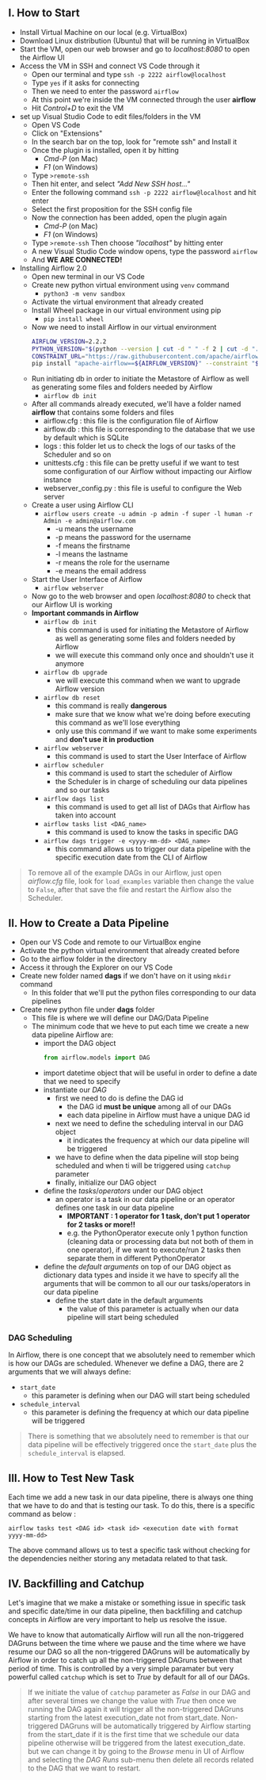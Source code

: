## I. How to Start

- Install Virtual Machine on our local (e.g. VirtualBox)
- Download Linux distribution (Ubuntu) that will be running in VirtualBox
- Start the VM, open our web browser and go to *localhost:8080* to open the Airflow UI
- Access the VM in SSH and connect VS Code through it
    - Open our terminal and type ```ssh -p 2222 airflow@localhost```
    - Type `yes` if it asks for connecting
    - Then we need to enter the password `airflow`
    - At this point we're inside the VM connected through the user **airflow**
    - Hit *Control+D* to exit the VM
- set up Visual Studio Code to edit files/folders in the VM
    - Open VS Code
    - Click on "Extensions"
    - In the search bar on the top, look for "remote ssh" and Install it
    - Once the plugin is installed, open it by hitting
        - *Cmd-P* (on Mac)
        - *F1* (on Windows)
    - Type `>remote-ssh`
    - Then hit enter, and select *"Add New SSH host..."*
    - Enter the following command ```ssh -p 2222 airflow@localhost``` and hit enter
    - Select the first proposition for the SSH config file
    - Now the connection has been added, open the plugin again
        - *Cmd-P* (on Mac)
        - *F1* (on Windows)
    - Type `>remote-ssh` Then choose *"localhost"* by hitting enter
    - A new Visual Studio Code window opens, type the password `airflow`
    - And **WE ARE CONNECTED!**
- Installing Airflow 2.0
    - Open new terminal in our VS Code
    - Create new python virtual environment using `venv` command
        - ```python3 -m venv sandbox```
    - Activate the virtual environment that already created
    - Install Wheel package in our virtual environment using pip
        - ```pip install wheel```
    - Now we need to install Airflow in our virtual environment
        ```bash
        AIRFLOW_VERSION=2.2.2
        PYTHON_VERSION="$(python --version | cut -d " " -f 2 | cut -d "." -f 1-2)"
        CONSTRAINT_URL="https://raw.githubusercontent.com/apache/airflow/constraints-${AIRFLOW_VERSION}/constraints-no-providers-${PYTHON_VERSION}.txt"
        pip install "apache-airflow==${AIRFLOW_VERSION}" --constraint "${CONSTRAINT_URL}"
        ```
    - Run initiating db in order to initiate the Metastore of Airflow as well as generating some files and folders needed by Airflow
        - ```airflow db init```
    - After all commands already executed, we'll have a folder named **airflow** that contains some folders and files
        - airflow.cfg : this file is the configuration file of Airflow
        - airflow.db : this file is corresponding to the database that we use by default which is SQLite
        - logs : this folder let us to check the logs of our tasks of the Scheduler and so on
        - unittests.cfg : this file can be pretty useful if we want to test some configuration of our Airflow without impacting our Airflow instance
        - webserver_config.py : this file is useful to configure the Web server
    - Create a user using Airflow CLI
        - ```airflow users create -u admin -p admin -f super -l human -r Admin -e admin@airflow.com```
            - -u means the username
            - -p means the password for the username
            - -f means the firstname
            - -l means the lastname
            - -r means the role for the username
            - -e means the email address
    - Start the User Interface of Airflow
        - ```airflow webserver```
    - Now go to the web browser and open *localhost:8080* to check that our Airflow UI is working
    - **Important commands in Airflow**
        - ```airflow db init```
            - this command is used for initiating the Metastore of Airflow as well as generating some files and folders needed by Airflow
            - we will execute this command only once and shouldn't use it anymore
        - ```airflow db upgrade```
            - we will execute this command when we want to upgrade Airflow version
        - ```airflow db reset```
            - this command is really **dangerous**
            - make sure that we know what we're doing before executing this command as we'll lose everything
            - only use this command if we want to make some experiments and **don't use it in production**
        - ```airflow webserver```
            - this command is used to start the User Interface of Airflow
        - ```airflow scheduler```
            - this command is used to start the scheduler of Airflow
            - the Scheduler is in charge of scheduling our data pipelines and so our tasks
        - ```airflow dags list```
            - this command is used to get all list of DAGs that Airflow has taken into account
        - ```airflow tasks list <DAG_name>```
            - this command is used to know the tasks in specific DAG
        - ```airflow dags trigger -e <yyyy-mm-dd> <DAG_name>```
            - this command allows us to trigger our data pipeline with the specific execution date from the CLI of Airflow


> To remove all of the example DAGs in our Airflow, just open *airflow.cfg* file, look for `load_examples` variable then change the value to `False`,  after that save the file and restart the Airflow also the Scheduler.



## II. How to Create a Data Pipeline

- Open our VS Code and remote to our VirtualBox engine
- Activate the python virtual environment that already created before
- Go to the airflow folder in the directory
- Access it through the Explorer on our VS Code
- Create new folder named **dags** if we don't have on it using `mkdir` command
    - In this folder that we'll put the python files corresponding to our data pipelines
- Create new python file under **dags** folder
    -  This file is where we will define our DAG/Data Pipeline
    - The minimum code that we heve to put each time we create a new data pipeline Airflow are:
        - import the DAG object
            ```python
            from airflow.models import DAG
            ```
        - import datetime object that will be useful in order to define a date that we need to specify
        - instantiate our *DAG*
            - first we need to do is define the DAG id
                - the DAG id **must be unique** among all of our DAGs
                - each data pipeline in Airflow must have a unique DAG id
            - next we need to define the scheduling interval in our DAG object
                - it indicates the frequency at which our data pipeline will be triggered
            - we have to define when the data pipeline will stop being scheduled and when ti will be triggered using `catchup` parameter
            - finally, initialize our DAG object
        - define the *tasks*/*operators* under our DAG object
            - an operator is a task in our data pipeline or an operator defines one task in our data pipeline
                - **IMPORTANT : 1 operator for 1 task, don't put 1 operator for 2 tasks or more!!**
                - e.g. the PythonOperator execute only 1 python function (cleaning data or processing data but not both of them in one operator), if we want to execute/run 2 tasks then separate them in different PythonOperator
        - define the *default arguments* on top of our DAG object as dictionary data types and inside it we have to specify all the arguments that will be common to all our our tasks/operators in our data pipeline
            - define the start date in the default arguments
                - the value of this parameter is actually when our data pipeline will start being scheduled



### DAG Scheduling

In Airflow, there is one concept that we absolutely need to remember which is how our DAGs are scheduled. Whenever we define a DAG, there are 2 arguments that we will always define:

- `start_date`
    - this parameter is defining when our DAG will start being scheduled
- `schedule_interval`
    - this parameter is defining the frequency at which our data pipeline will be triggered

> There is something that we absolutely need to remember is that our data pipeline will be effectively triggered once the `start_date` plus the `schedule_interval` is elapsed.



## III. How to Test New Task

Each time we add a new task in our data pipeline, there is always one thing that we have to do and that is testing our task. To do this, there is a specific command as below :

```airflow tasks test <DAG id> <task id> <execution date with format yyyy-mm-dd>```

The above command allows us to test a specific task without checking for the dependencies neither storing any metadata related to that task.



## IV. Backfilling and Catchup

Let's imagine that we make a mistake or something issue in specific task and specific date/time in our data pipeline, then backfilling and catchup concepts in Airflow are very important to help us resolve the issue.

We have to know that automatically Airflow will run all the non-triggered DAGruns between the time where we pause and the time where we have resume our DAG so all the non-triggered DAGruns will be automatically by Airflow in order to catch up all the non-triggered DAGruns between that period of time. This is controlled by a very simple paramater but very powerful called `catchup` which is set to *True* by default for all of our DAGs.

> If we initiate the value of `catchup` parameter as *False* in our DAG and after several times we change the value with *True* then once we running the DAG again it will trigger all the non-triggered DAGruns starting from the latest execution_date not from start_date. Non-triggered DAGruns will be automatically triggered by Airflow starting from the start_date if it is the first time that we schedule our data pipeline otherwise will be triggered from the latest execution_date. but we can change it by going to the *Browse* menu in UI of Airflow and selecting the *DAG Runs* sub-menu then delete all records related to the DAG that we want to restart.